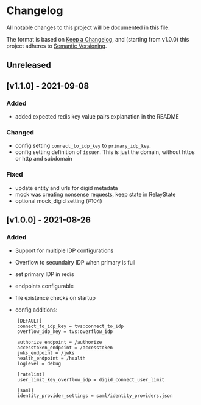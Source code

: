 # Changelog
All notable changes to this project will be documented in this file.

The format is based on [Keep a Changelog](https://keepachangelog.com/en/1.0.0/),
and (starting from v1.0.0) this project adheres to [Semantic Versioning](https://semver.org/spec/v2.0.0.html).

## Unreleased


## [v1.1.0] - 2021-09-08

### Added
- added expected redis key value pairs explanation in the README

### Changed
- config setting `connect_to_idp_key` to `primary_idp_key`.
- config setting definition of `issuer`. This is just the domain, without https or http and subdomain

### Fixed
- update entity and urls for digid metadata
- mock was creating nonsense requests, keep state in RelayState
- optional mock_digid setting (#104)

## [v1.0.0] - 2021-08-26
### Added
- Support for multiple IDP configurations
- Overflow to secundairy IDP when primary is full
- set primary IDP in redis
- endpoints configurable
- file existence checks on startup

- config additions:
```
    [DEFAULT]
    connect_to_idp_key = tvs:connect_to_idp
    overflow_idp_key = tvs:overflow_idp

    authorize_endpoint = /authorize
    accesstoken_endpoint = /accesstoken
    jwks_endpoint = /jwks
    health_endpoint = /health
    loglevel = debug

    [ratelimt]
    user_limit_key_overflow_idp = digid_connect_user_limit

    [saml]
    identity_provider_settings = saml/identity_providers.json
```
